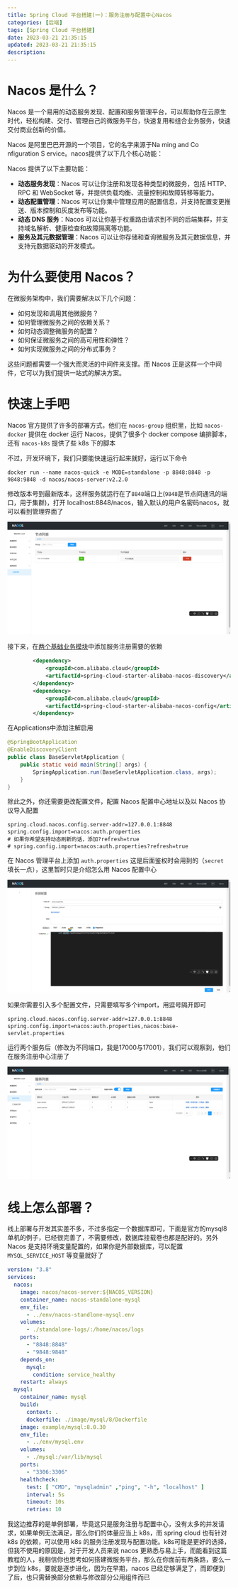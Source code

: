 ```yaml
---
title: Spring Cloud 平台搭建(一)：服务注册与配置中心Nacos
categories: [后端]
tags: [Spring Cloud 平台搭建]
date: 2023-03-21 21:35:15
updated: 2023-03-21 21:35:15
description:
---
```


# Nacos 是什么？

Nacos 是一个易用的动态服务发现、配置和服务管理平台，可以帮助你在云原生时代，轻松构建、交付、管理自己的微服务平台，快速复用和组合业务服务，快速交付商业创新的价值。

Nacos 是阿里巴巴开源的一个项目，它的名字来源于Na ming and Co nfiguration S ervice。nacos提供了以下几个核心功能：

Nacos 提供了以下主要功能：

- **动态服务发现**：Nacos 可以让你注册和发现各种类型的微服务，包括 HTTP、RPC 和 WebSocket 等，并提供负载均衡、流量控制和故障转移等能力。
- **动态配置管理**：Nacos 可以让你集中管理应用的配置信息，并支持配置变更推送、版本控制和灰度发布等功能。
- **动态 DNS 服务**：Nacos 可以让你基于权重路由请求到不同的后端集群，并支持域名解析、健康检查和故障隔离等功能。
- **服务及其元数据管理**：Nacos 可以让你存储和查询微服务及其元数据信息，并支持元数据驱动的开发模式。

# 为什么要使用 Nacos？

在微服务架构中，我们需要解决以下几个问题：

- 如何发现和调用其他微服务？
- 如何管理微服务之间的依赖关系？
- 如何动态调整微服务的配置？
- 如何保证微服务之间的高可用性和弹性？
- 如何实现微服务之间的分布式事务？

这些问题都需要一个强大而灵活的中间件来支撑。而 Nacos 正是这样一个中间件，它可以为我们提供一站式的解决方案。

# 快速上手吧

Nacos 官方提供了许多的部署方式，他们在 `nacos-group` 组织里，比如 `nacos-docker` 提供在 docker 运行 Nacos，提供了很多个 docker compose 编排脚本，还有 `nacos-k8s` 提供了些 k8s 下的脚本

不过，开发环境下，我们只要能快速运行起来就好，运行以下命令

```shell
docker run --name nacos-quick -e MODE=standalone -p 8848:8848 -p 9848:9848 -d nacos/nacos-server:v2.2.0
```

修改版本号到最新版本，这样服务就运行在了`8848`端口上(`9848`是节点间通讯的端口，用于集群)，打开 localhost:8848/nacos，输入默认的用户名密码nacos，就可以看到管理界面了

![](https://raw.githubusercontent.com/jiangtj/picgo-repo/master/img-a20230322093428.png)

接下来，在[两个基础业务模块](https://jiangtj.com/articles/durian/cloud-0/#%E5%9F%BA%E7%A1%80%E4%B8%9A%E5%8A%A1%E6%A8%A1%E5%9D%97)中添加服务注册需要的依赖

```xml
        <dependency>
            <groupId>com.alibaba.cloud</groupId>
            <artifactId>spring-cloud-starter-alibaba-nacos-discovery</artifactId>
        </dependency>
        <dependency>
            <groupId>com.alibaba.cloud</groupId>
            <artifactId>spring-cloud-starter-alibaba-nacos-config</artifactId>
        </dependency>
```

在Applications中添加注解启用

```java
@SpringBootApplication
@EnableDiscoveryClient
public class BaseServletApplication {
    public static void main(String[] args) {
        SpringApplication.run(BaseServletApplication.class, args);
    }
}
```

除此之外，你还需要更改配置文件，配置 Nacos 配置中心地址以及以 Nacos 协议导入配置

```properties
spring.cloud.nacos.config.server-addr=127.0.0.1:8848
spring.config.import=nacos:auth.properties
# 如果你希望支持动态刷新的话，添加?refresh=true
# spring.config.import=nacos:auth.properties?refresh=true
```

在 Nacos 管理平台上添加 `auth.properties` 这是后面鉴权时会用到的（`secret` 填长一点），这里暂时只是介绍怎么用 Nacos 配置中心

![](https://raw.githubusercontent.com/jiangtj/picgo-repo/master/img-a20230322093727.png)

如果你需要引入多个配置文件，只需要填写多个import，用逗号隔开即可

```properties
spring.cloud.nacos.config.server-addr=127.0.0.1:8848
spring.config.import=nacos:auth.properties,nacos:base-servlet.properties
```

运行两个服务后（修改为不同端口，我是17000与17001），我们可以观察到，他们在服务注册中心注册了

![](https://raw.githubusercontent.com/jiangtj/picgo-repo/master/img-a20230322093606.png)

# 线上怎么部署？

线上部署与开发其实差不多，不过多指定一个数据库即可，下面是官方的mysql8单机的例子，已经很完善了，不需要修改，数据库挂载卷也都是配好的。另外 Nacos 是支持环境变量配置的，如果你是外部数据库，可以配置 `MYSQL_SERVICE_HOST` 等变量就好了

```yml
version: "3.8"
services:
  nacos:
    image: nacos/nacos-server:${NACOS_VERSION}
    container_name: nacos-standalone-mysql
    env_file:
      - ../env/nacos-standlone-mysql.env
    volumes:
      - ./standalone-logs/:/home/nacos/logs
    ports:
      - "8848:8848"
      - "9848:9848"
    depends_on:
      mysql:
        condition: service_healthy
    restart: always
  mysql:
    container_name: mysql
    build:
      context: .
      dockerfile: ./image/mysql/8/Dockerfile
    image: example/mysql:8.0.30
    env_file:
      - ../env/mysql.env
    volumes:
      - ./mysql:/var/lib/mysql
    ports:
      - "3306:3306"
    healthcheck:
      test: [ "CMD", "mysqladmin" ,"ping", "-h", "localhost" ]
      interval: 5s
      timeout: 10s
      retries: 10
```

我这边推荐的是单例部署，毕竟这只是服务注册与配置中心，没有太多的并发请求，如果单例无法满足，那么你们的体量应当上 k8s，而 spring cloud 也有针对 k8s 的依赖，可以使用 k8s 的服务注册发现与配置功能。k8s可能是更好的选择，但我不使用的原因是，对于开发人员来说 nacos 更熟悉与易上手，而能看到这篇教程的人，我相信你也思考如何搭建微服务平台，那么在你面前有两条路，要么一步到位 k8s，要就是逐步进化，因为在早期，nacos 已经足够满足了，而即便到了后，也只需替换部分依赖与修改部分公用组件而已
